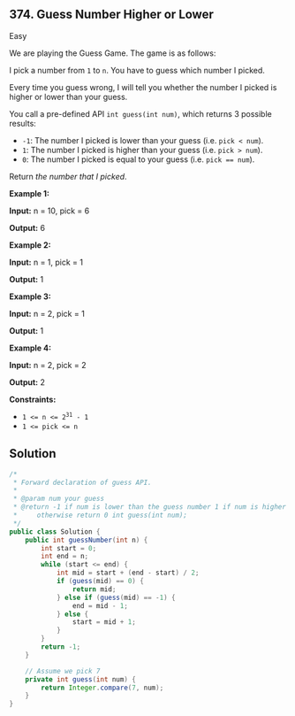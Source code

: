 ## 374\. Guess Number Higher or Lower

Easy

We are playing the Guess Game. The game is as follows:

I pick a number from `1` to `n`. You have to guess which number I picked.

Every time you guess wrong, I will tell you whether the number I picked is higher or lower than your guess.

You call a pre-defined API `int guess(int num)`, which returns 3 possible results:

*   `-1`: The number I picked is lower than your guess (i.e. `pick < num`).
*   `1`: The number I picked is higher than your guess (i.e. `pick > num`).
*   `0`: The number I picked is equal to your guess (i.e. `pick == num`).

Return _the number that I picked_.

**Example 1:**

**Input:** n = 10, pick = 6

**Output:** 6

**Example 2:**

**Input:** n = 1, pick = 1

**Output:** 1

**Example 3:**

**Input:** n = 2, pick = 1

**Output:** 1

**Example 4:**

**Input:** n = 2, pick = 2

**Output:** 2

**Constraints:**

*   <code>1 <= n <= 2<sup>31</sup> - 1</code>
*   `1 <= pick <= n`

## Solution

```java
/*
 * Forward declaration of guess API.
 *
 * @param num your guess
 * @return -1 if num is lower than the guess number 1 if num is higher than the guess number
 *     otherwise return 0 int guess(int num);
 */
public class Solution {
    public int guessNumber(int n) {
        int start = 0;
        int end = n;
        while (start <= end) {
            int mid = start + (end - start) / 2;
            if (guess(mid) == 0) {
                return mid;
            } else if (guess(mid) == -1) {
                end = mid - 1;
            } else {
                start = mid + 1;
            }
        }
        return -1;
    }

    // Assume we pick 7
    private int guess(int num) {
        return Integer.compare(7, num);
    }
}
```